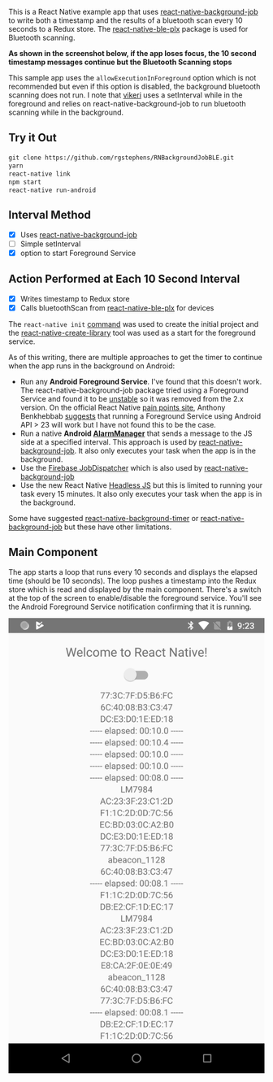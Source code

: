 This is a React Native example app that uses [react-native-background-job](https://github.com/vikeri/react-native-background-job) to write both a timestamp and the results of a bluetooth scan every 10 seconds to a Redux store. The [react-native-ble-plx](react-native-ble-plx) package is used for Bluetooth scanning.

**As shown in the screenshot below, if the app loses focus, the 10 second timestamp messages continue but the Bluetooth Scanning stops**

This sample app uses the `allowExecutionInForeground` option which is not recommended but even if this option is disabled, the background bluetooth scanning does not run. I note that [vikeri](https://github.com/vikeri/react-native-background-job/issues/63) uses a setInterval while in the foreground and relies on react-native-background-job to run bluetooth scanning while in the background.

## Try it Out

```
git clone https://github.com/rgstephens/RNBackgroundJobBLE.git
yarn
react-native link
npm start
react-native run-android
```

## Interval Method

- [x] Uses [react-native-background-job](https://github.com/vikeri/react-native-background-job)
- [ ] Simple setInterval
- [x] option to start Foreground Service

## Action Performed at Each 10 Second Interval

- [x] Writes timestamp to Redux store
- [x] Calls bluetoothScan from [react-native-ble-plx](https://github.com/Polidea/react-native-ble-plx) for devices

The `react-native init` [command](https://facebook.github.io/react-native/docs/getting-started.html) was used to create the initial project and the [react-native-create-library](https://github.com/frostney/react-native-create-library) tool was used as a start for the foreground service.

As of this writing, there are multiple approaches to get the timer to continue when the app runs in the background on Android:

* Run any **Android Foreground Service**.  I've found that this doesn't work. The react-native-background-job package tried using a Foreground Service and found it to be [unstable](https://github.com/vikeri/react-native-background-job/issues/39) so it was removed from the 2.x version. On the official React Native [pain points site](https://react-native.canny.io), Anthony Benkhebbab [suggests](https://react-native.canny.io/feature-requests/p/background-timer-execution) that running a Foreground Service using Android API > 23 will work but I have not found this to be the case.
* Run a native **Android [AlarmManager]((https://facebook.github.io/react-native/docs/native-modules-android.html#sending-events-to-javascript))** that sends a message to the JS side at a specified interval. This approach is used by [react-native-background-job](https://github.com/vikeri/react-native-background-job).  It also only executes your task when the app is in the background.  
* Use the [Firebase JobDispatcher](https://github.com/firebase/firebase-jobdispatcher-android) which is also used by [react-native-background-job](https://github.com/vikeri/react-native-background-job)
* Use the new React Native [Headless JS](https://facebook.github.io/react-native/docs/headless-js-android.html) but this is limited to running your task every 15 minutes. It also only executes your task when the app is in the background.

Some have suggested [react-native-background-timer](https://www.npmjs.com/package/react-native-background-timer) or [react-native-background-job](https://github.com/vikeri/react-native-background-job) but these have other limitations. 


## Main Component

The app starts a loop that runs every 10 seconds and displays the elapsed time (should be 10 seconds). The loop pushes a timestamp into the Redux store which is read and displayed by the main component. There's a switch at the top of the screen to enable/disable the foreground service. You'll see the Android Foreground Service notification confirming that it is running.

![Screenshot](screenshot.png)
